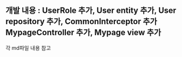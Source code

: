 ## 개발 내용 : UserRole 추가, User entity 추가, User repository 추가, CommonInterceptor 추가 MypageController 추가, Mypage view 추가

<p>각 md파일 내용 참고<p>